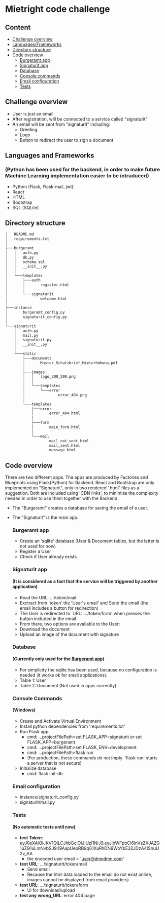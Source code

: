 # Mietright code challenge
## Content
* [Challenge overview](#challenge-overview)
* [Languages/Frameworks](#languages-and-frameworks)
* [Directory structure](#directory-structure)
* [Code overview](#code-overview)
  * [Burgeramt app](#burgeramt-app)
  * [Signaturit app](#signaturit-app)
  * [Database](#database)
  * [Console commands](#console-commands)
  * [Email configuration](#email-configuration)
  * [Tests](#tests)

## Challenge overview
- User is just an email
- After registration, will be connected to a service called "signaturit"
- An email will be sent from "signaturit" including:
  - Greeting
  - Logo
  - Button to redirect the user to sign a document

## Languages and Frameworks
### (Python has been used for the backend, in order to make future Machine Learning implementation easier to be intruduced)
- Python (Flask, Flask-mail, jwt)
- React
- HTML
- Bootstrap
- SQL (SQLite)

## Directory structure
```bash
│   README.md
│   requirements.txt
│
├───burgeramt
│   │   auth.py
│   │   db.py
│   │   schema.sql
│   │   __init__.py
│   │
│   └───templates
│       ├───auth
│       │       register.html
│       │
│       └───signaturit
│               welcome.html
│
├───instance
│       burgeramt_config.py
│       signaturit_config.py
│
└───signaturit
    │   auth.py
    │   mail.py
    │   signaturit.py
    │   __init__.py
    │
    └───static
        ├───documents
        │       Muster_Schutzbrief_Mieterhöhung.pdf
        │
        ├───images
        │   │   logo_200_200.png
        │   │
        │   └───templates
        │       └───error
        │               error_404.png
        │
        └───templates
            ├───error
            │       error_404.html
            │
            ├───form
            │       main_form.html
            │
            └───mail
                    mail_not_sent.html
                    mail_sent.html
                    message.html
```

## Code overview
There are two different apps. The apps are produced by Factories and Blueprints using Flask(Python) for Backend.
React and Bootstrap are only implemented on "Signaturit", only in two rendered '.html' files as a suggestion.
Both are included using 'CDN links', to minimize the complexity needed in order to use them together with the Backend.
- The "Burgeramt" creates a database for saving the email of a user. 
- The "Signaturit" is the main app.

  ### Burgeramt app
  * Create an 'sqlite' database (User & Document tables, but the latter is not used for now)
  * Register a User
  * Check if User already exists

  ### Signaturit app
  #### (It is considered as a fact that the service will be triggered by another application)
  * Read the URL: .../token/mail
  * Exctract from 'token' the 'User's email' and Send the email (the email includes a button for redirection)
  * The User is redirected to 'URL: .../token/form' when presses the button included in the email
  * From there, two options are available to the User:
   * Download the document
   * Upload an image of the document with signature
  
  ### Database
  #### (Currently only used for the [Burgeramt app](#burgeramt-app))
  * For simplicity the sqlite has been used, because no configuration is needed (it works ok for small applications).
  * Table 1: User
  * Table 2: Document (Not used in apps currently)
  
  ### Console Commands
  #### (Windows)
  * Create and Activate Virtual Environment
  * Install python dependencies from 'requirements.txt'
  * Run Flask app:
    * cmd: ...projectFilePath>set FLASK_APP=signaturit <i>or</i> set FLASK_APP=burgeramt
    * cmd: ...projectFilePath>set FLASK_ENV=development
    * cmd: ...projectFilePath>flask run
    * (For production, these commands do not imply. 'flask run' starts a server that is not secure)
  * Initialize database
    * cmd: flask init-db
    
  ### Email configuration
  * instance/signaturit_config.py
  * signaturit/mail.py
  
  ### Tests
  #### (No automatic tests until now)
  * <b>test Token</b>: eyJ0eXAiOiJKV1QiLCJhbGciOiJIUzI1NiJ9.eyJlbWFpbCI6InVzZXJAZG1uZG1uLmNvbSJ9.19AapUepRB9q61XuRhDN9WoYbE32JDzA4lSnuU2v_AA
    * the encoded user email = 'user@dmndmn.com'
  * <b>test URL</b>: .../signaturit/token/mail 
    * Send email
    * Because the html data loaded to the email do not exist online, images cannot be displayed from email providers)
  * <b>test URL</b>: .../signaturit/token/form 
    * UI for download/upload
  * <b>test any wrong_URL</b>: error 404 page
